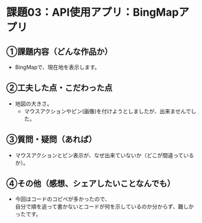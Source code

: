 # 課題03：API使用アプリ：BingMapアプリ

## ①課題内容（どんな作品か）
- BingMapで、現在地を表示します。

## ②工夫した点・こだわった点
- 地図の大きさ。
  - マウスアクションやピン(画像)を付けようとしましたが、出来ませんでした。

## ③質問・疑問（あれば）
- マウスアクションとピン表示が、なぜ出来ていないか（どこが間違っているか）。

## ④その他（感想、シェアしたいことなんでも）
- 今回はコードのコピペが多かったので、<br>自分で順を追って書かないとコードが何を示しているのか分からず、難しかったです。
